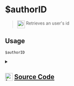 # $authorID
> <img align="top" src="https://upload.wikimedia.org/wikipedia/commons/thumb/e/e4/Infobox_info_icon.svg/160px-Infobox_info_icon.svg.png?20150409153300" alt="image" width="25" height="auto"> Retrieves an user's id
## Usage
```
$authorID
```
<details>
<summary>
    
## <img align="top" src="https://cdn4.iconfinder.com/data/icons/iconsimple-logotypes/512/github-512.png" alt="image" width="25" height="auto">  [Source Code](https://github.com/tryforge/ForgeScript-V2/blob/main/src/native/authorID.ts)
    
</summary>
    
```ts
import { ArgType, NativeFunction } from "../structures/NativeFunction"
import { Return, ReturnType } from "../structures/Return"

export default new NativeFunction({
    name: "$authorID",
    version: "1.0.0",
    description: "Retrieves an user's id",
    unwrap: true,
    execute: async function (ctx) {
        return Return.success(ctx.user?.id)
    },
})

```
    
</details>